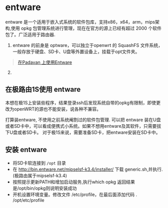 # entware

entware 是一个适用于嵌入式系统的软件包库，支持x86，x64，arm，mips架构,使用 opkg 包管理系统进行管理，现在在官方的源上已经有超过 2000 个软件包了。广泛适用于路由器.

1. entware 的前身是 optware，可以独立于openwrt 的 SquashFS 文件系统，一般存放于硬盘、SD卡、U盘等外置设备上，挂载于opt文件夹。

> [在Padavan 上使用Entware](https://xzhih.github.io/Padavan-entware/)

2. 

## 在极路由1S使用 entware

本想在极1S上安装些程序，结果登录ssh后发现系统自带的opkg有限制，即使更改为openWRT的源也不能安装，说各种不兼容。

打算装entware, 不使用之前系统阉割过的软件包管理.
可以把 entware 装在U盘或者SD卡中，可以看成便携式小系统。如果不想用entware及其软件，只需要拔下U盘或者SD卡。
对于极1S来说，需要准备SD卡，把entware安装在SD卡中。

## 安装 entware

- 将SD卡软连接到 `/opt` 目录
- 在 http://bin.entware.net/mipselsf-k3.4/installer/ 下载 generic.sh,并执行.(极路由属于mipselsf-k3.4)
- 按照提示更新PATH和增加启动服务,执行which opkg 返回结果是/opt/bin/opkg则说明安装成功
- 开机设置环境变量。修改文件 /etc/profile，在最后面添加代码 . /opt/etc/profile